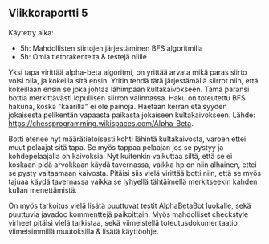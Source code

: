 ## Viikkoraportti 5

Käytetty aika:
- 5h: Mahdollisten siirtojen järjestäminen BFS algoritmilla
- 5h: Omia tietorakenteita & testejä niille

Yksi tapa virittää alpha-beta algoritmi, on yrittää arvata mikä paras siirto voisi olla, ja kokeilla sitä ensin. Yritin tehdä tätä järjestämällä siirrot niin, että kokeillaan ensin se joka johtaa lähimpään kultakaivokseen. Tämä paransi bottia merkittävästi lopullisen siirron valinnassa. Haku on toteutettu BFS hakuna, koska "kaarilla" ei ole painoja. Haetaan kerran etäisyyden jokaisesta pelikentän vapaasta paikasta jokaiseen kultakaivokseen. Lähde: https://chessprogramming.wikispaces.com/Alpha-Beta.

Botti etenee nyt määrätietoisesti kohti lähintä kultakaivosta, varoen ettei muut pelaajat sitä tapa. Se myös tappaa pelaajan jos se pystyy ja kohdepelaajalla on kaivoksia. Nyt kuitenkin vaikuttaa siltä, että se ei koskaan pidä arvokkaan käydä tavernassa, vaikka hp on niin alhainen, ettei se pysty valtaamaan kaivosta. Pitäisi siis vielä virittää botti niin, että se myös tajuaa käydä tavernassa vaikka se lyhyellä tähtäimellä merkitseekin kahden kullan menettämistä.

On myös tarkoitus vielä lisätä puuttuvat testit AlphaBetaBot luokalle, sekä puuttuvia javadoc kommenttejä paikoittain. Myös mahdolliset checkstyle virheet pitäisi vielä tarkistaa, sekä viimeistellä toteutusdokumentaatio viimeisimmillä muutoksilla & lisätä käyttöohje.